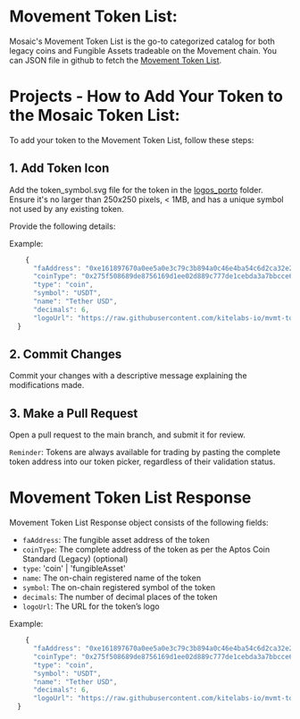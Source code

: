 # Movement Token List:
Mosaic's Movement Token List is the go-to categorized catalog for both legacy coins and Fungible Assets tradeable on the Movement chain. You can JSON file in github to fetch the [Movement Token List](https://raw.githubusercontent.com/kitelabs-io/mvmt-tokens/main/token-list-porto.json). 

# Projects - How to Add Your Token to the Mosaic Token List:

To add your token to the Movement Token List, follow these steps:

## 1. Add Token Icon

Add the token_symbol.svg file for the token in the [logos_porto](https://github.com/kitelabs-io/mvmt-tokens/tree/main/logos_porto) folder. Ensure it's no larger than 250x250 pixels, < 1MB, and has a unique symbol not used by any existing token. 

Provide the following details:


Example:

```typescript
    {
      "faAddress": "0xe161897670a0ee5a0e3c79c3b894a0c46e4ba54c6d2ca32e285ab4b01eb74b66",
      "coinType": "0x275f508689de8756169d1ee02d889c777de1cebda3a7bbcce63ba8a27c563c6f::tokens::USDT",
      "type": "coin",
      "symbol": "USDT",
      "name": "Tether USD",
      "decimals": 6,
      "logoUrl": "https://raw.githubusercontent.com/kitelabs-io/mvmt-tokens/main/logos_porto/USDT.png"
  }
```


## 2. Commit Changes

Commit your changes with a descriptive message explaining the modifications made.

## 3. Make a Pull Request

Open a pull request to the main branch, and submit it for review. 


`Reminder`: Tokens are always available for trading by pasting the complete token address into our token picker, regardless of their validation status.


# Movement Token List Response

Movement Token List Response object consists of the following fields:

- `faAddress`: The fungible asset address of the token
- `coinType`: The complete address of the token as per the Aptos Coin Standard (Legacy) (optional)
- `type`: 'coin' | 'fungibleAsset'
- `name`: The on-chain registered name of the token
- `symbol`: The on-chain registered symbol of the token
- `decimals`: The number of decimal places of the token
- `logoUrl`: The URL for the token’s logo


Example:

```typescript
    {
      "faAddress": "0xe161897670a0ee5a0e3c79c3b894a0c46e4ba54c6d2ca32e285ab4b01eb74b66",
      "coinType": "0x275f508689de8756169d1ee02d889c777de1cebda3a7bbcce63ba8a27c563c6f::tokens::USDT",
      "type": "coin",
      "symbol": "USDT",
      "name": "Tether USD",
      "decimals": 6,
      "logoUrl": "https://raw.githubusercontent.com/kitelabs-io/mvmt-tokens/main/logos_porto/USDT.png"
  }
```

